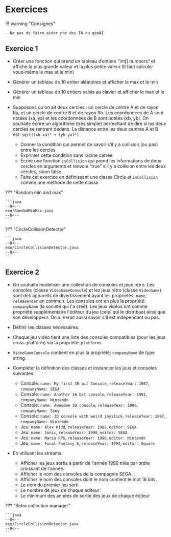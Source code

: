 # Exercices

!!! warning "Consignes"

    - Ne pas de faire aider par des IA ou genAI

## Exercice 1

- Créer une fonction qui prend un tableau d’entiers “int[] numbers” et affiche la plus grande valeur et la plus petite valeur (Il faut calculer vous-même le max et le min)
- Générer un tableau de 10 entier aléatoires et afficher le max et le min
- Générer un tableau de 10 entiers saisis au clavier et afficher le max et le min

- Supposons qu'on ait deux cercles : un cercle de centre A et de rayon Ra, et un cercle de centre B et de rayon Rb. Les coordonnées de A sont notées (xa, ya) et les coordonnées de B sont notées (xb, yb). On souhaite écrire un algorithme (très simple) permettant de dire si les deux cercles se rentrent dedans. La distance entre les deux centres A et B est: `sqrt((xb-xa)² + (yb-ya)²)`
    - Donner la condition qui permet de savoir s’il y a collision (ou pas) entre les cercles
    - Exprimer cette condition sans racine carrée
    - Ecrire une fonction `isCollision` qui prend les informations de deux cercles en arguments et renvoie “true” s’il y a collision entre les deux cercles, sinon false.
    - Faire cet exercice en définissant une classe Circle et `isCollision` comme une méthode de cette classe

??? "Random min and max"

    ```java
    --8<--
    exo/RandomMinMax.java
    --8<--
    ```

??? "CircleCollisionDetector"

    ```java
    --8<--
    exo/CircleCollisionDetector.java
    --8<--
    ```

## Exercice 2

- On souhaite modéliser une collection de consoles et jeux rétro. Les consoles (classe `VideoGameConsole`) et les jeux rétro (classe `VideoGame`) sont des appareils de divertissement ayant les propriétés: `name`, `releaseYear` en commun. Les consoles ont en plus la propriété: `companyName` (la société qui l'a créé). Les jeux vidéos ont comme propriété supplémentaire l'éditeur du jeu (celui qui le distribue) ainsi que son développeur. On aimerait aussi savoir s'il est indépendant ou pas.
- Définir les classes nécessaires.
- Chaque jeu vidéo tient une liste des consoles compatibles (pour les jeux cross-platform) via la propriété: `platforms`.
- `VideoGameConsole` contient en plus la propriété: `companyName` de type string.
- Compléter la définition des classes et instancier les jeux et consoles suivantes:
    - Console: `name: My first 16 bit Console`, `releaseYear: 1987`, `companyName: SEGA`
    - Console: `name: Another 16 bit console`, `releaseYear: 1991`, `companyName: Nintendo`
    - Console: `name: Awesome 3D console`, `releaseYear: 1996`, `companyName: Sony`
    - Console: `name: 3D console with weird joystick`, `releaseYear: 1997`, `companyName: Nintendo`
    - Jeu: `name: Alex Kidd`, `releaseYear: 1988`, `editor: SEGA`
    - Jeu: `name: Sonic`, `releaseYear: 1990`, `editor: SEGA`
    - Jeu: `name: Mario RPG`, `releaseYear: 1996`, `editor: Nintendo`
    - Jeu: `name: Final Fantasy 6`, `releaseYear: 1994`, `editor: Square`

- En utilisant les streams:
    - Afficher les jeux sortis à partir de l'année 1990 triés par ordre croissant de l'année.
    - Afficher le nom des consoles de la compagnie SEGA.
    - Afficher le nom des consoles dont le nom contient le mot 16 bits.
    - Le nom du premier jeu sorti
    - Le nombre de jeux de chaque éditeur
    - Le minimum des années de sortie des jeux de chaque éditeur

??? "Retro collection manager"

    ```java
    --8<--
    exo/CircleCollisionDetector.java
    --8<--
    ```
